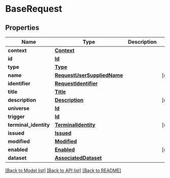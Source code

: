 # BaseRequest

## Properties
Name | Type | Description | Notes
------------ | ------------- | ------------- | -------------
**context** | [**Context**](Context.md) |  | 
**id** | [**Id**](Id.md) |  | 
**type** | [**Type**](Type.md) |  | 
**name** | [**RequestUserSuppliedName**](RequestUserSuppliedName.md) |  | [optional] 
**identifier** | [**RequestIdentifier**](RequestIdentifier.md) |  | 
**title** | [**Title**](Title.md) |  | 
**description** | [**Description**](Description.md) |  | [optional] 
**universe** | [**Id**](Id.md) |  | 
**trigger** | [**Id**](Id.md) |  | 
**terminal_identity** | [**TerminalIdentity**](TerminalIdentity.md) |  | [optional] 
**issued** | [**Issued**](Issued.md) |  | 
**modified** | [**Modified**](Modified.md) |  | 
**enabled** | [**Enabled**](Enabled.md) |  | [optional] 
**dataset** | [**AssociatedDataset**](AssociatedDataset.md) |  | 

[[Back to Model list]](../README.md#documentation-for-models) [[Back to API list]](../README.md#documentation-for-api-endpoints) [[Back to README]](../README.md)

